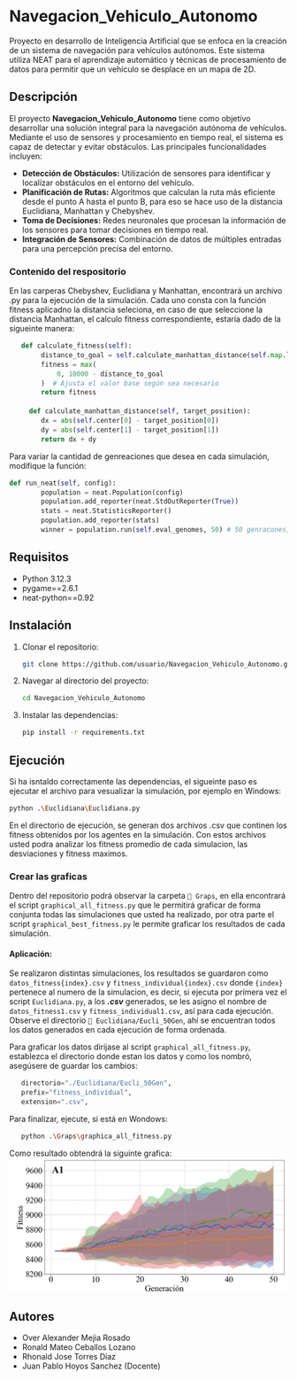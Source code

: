 # Navegacion_Vehiculo_Autonomo

Proyecto en desarrollo de Inteligencia Artificial que se enfoca en la creación de un sistema de navegación para vehículos autónomos. Este sistema utiliza NEAT para el aprendizaje automático y técnicas de procesamiento de datos para permitir que un vehículo se desplace en un mapa de 2D.

## Descripción

El proyecto **Navegacion_Vehiculo_Autonomo** tiene como objetivo desarrollar una solución integral para la navegación autónoma de vehículos. Mediante el uso de sensores y procesamiento en tiempo real, el sistema es capaz de detectar y evitar obstáculos. Las principales funcionalidades incluyen:

- **Detección de Obstáculos:** Utilización de sensores para identificar y localizar obstáculos en el entorno del vehículo.
- **Planificación de Rutas:** Algoritmos que calculan la ruta más eficiente desde el punto A hasta el punto B, para eso se hace uso de la distancia Euclidiana, Manhattan y Chebyshev.
- **Toma de Decisiones:** Redes neuronales que procesan la información de los sensores para tomar decisiones en tiempo real.
- **Integración de Sensores:** Combinación de datos de múltiples entradas para una percepción precisa del entorno.

### Contenido del respositorio

En las carperas Chebyshev, Euclidiana y Manhattan, encontrará un archivo .py para la ejecución de la simulación. Cada uno consta con la función fitness aplicadno la distancia seleciona, en caso de que seleccione la distancia Manhattan, el calculo fitness correspondiente, estaría dado de la sigueinte manera:

```python
   def calculate_fitness(self):
        distance_to_goal = self.calculate_manhattan_distance(self.map.lista_objetivo[0])
        fitness = max(
            0, 10000 - distance_to_goal
        )  # Ajusta el valor base según sea necesario
        return fitness

     def calculate_manhattan_distance(self, target_position):
        dx = abs(self.center[0] - target_position[0])
        dy = abs(self.center[1] - target_position[1])
        return dx + dy
```

Para variar la cantidad de genreaciones que desea en cada simulación, modifique la función:

```python
def run_neat(self, config):
        population = neat.Population(config)
        population.add_reporter(neat.StdOutReporter(True))
        stats = neat.StatisticsReporter()
        population.add_reporter(stats)
        winner = population.run(self.eval_genomes, 50) # 50 genracones, variar segun las geraciones que desea
```

## Requisitos

- Python 3.12.3
- pygame==2.6.1
- neat-python==0.92

## Instalación

1. Clonar el repositorio:
   ```bash
   git clone https://github.com/usuario/Navegacion_Vehiculo_Autonomo.git
   ```
2. Navegar al directorio del proyecto:
   ```bash
   cd Navegacion_Vehiculo_Autonomo
   ```
3. Instalar las dependencias:
   ```bash
   pip install -r requirements.txt
   ```

## Ejecución

Si ha isntaldo correctamente las dependencias, el sigueinte paso es ejecutar el archivo para vesualizar la simulación, por ejemplo en Windows:

```bash
python .\Euclidiana\Euclidiana.py
```

En el directorio de ejecución, se generan dos archivos .csv que continen los fitness obtenidos por los agentes en la simulación. Con estos archivos usted podra analizar los fitness promedio de cada simulacion, las desviaciones y fitness maximos.

### Crear las graficas

Dentro del repositorio podrá observar la carpeta `📂 Graps`, en ella encontrará el script `graphical_all_fitness.py` que le permitirá graficar de forma conjunta todas las simulaciones que usted ha realizado, por otra parte el script `graphical_best_fitness.py` le permite graficar los resultados de cada simulación.

#### Aplicación:

Se realizaron distintas simulaciones, los resultados se guardaron como `datos_fitness{index}.csv` y `fitness_individual{index}.csv` donde `{index}` pertenece al numero de la simulacion, es decir, si ejecuta por primera vez el script `Euclidiana.py`, a los **_.csv_** generados, se les asigno el nombre de `datos_fitness1.csv` y `fitness_individual1.csv`, así para cada ejecución. Observe el directorio `📂 Euclidiana/Eucli_50Gen`, ahí se encuentran todos los datos generados en cada ejecución de forma ordenada.

Para graficar los datos dirijase al script `graphical_all_fitness.py`, establezca el directorio donde estan los datos y como los nombró, asegúsere de guardar los cambios:

```python
   directorio="./Euclidiana/Eucli_50Gen",
   prefix="fitness_individual",
   extension=".csv",
```

Para finalizar, ejecute, si está en Wondows:

```bash
   python .\Graps\graphica_all_fitness.py
```

Como resultado obtendrá la siguinte grafica:
![Fitness promedios y desviaciones para un total de 5 simualciones realizadas aplicando la distancia Euclidiana con 50 generaciones](img/Fitness_Acumulado_Eucli_50Gen.png "Fitness promedios y desviaciones para un total de 5 simualciones realizadas aplicando la distancia Euclidiana con 50 generaciones")

## Autores

- Over Alexander Mejia Rosado
- Ronald Mateo Ceballos Lozano
- Rhonald Jose Torres Diaz
- Juan Pablo Hoyos Sanchez (Docente)
